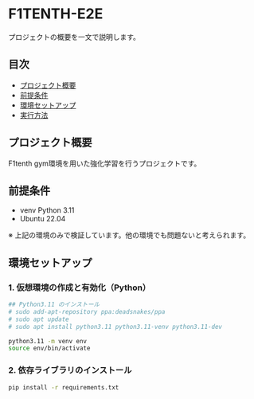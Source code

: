 # F1TENTH-E2E

プロジェクトの概要を一文で説明します。

## 目次
- [プロジェクト概要](#プロジェクト概要)
- [前提条件](#前提条件)
- [環境セットアップ](#環境セットアップ)
- [実行方法](#実行方法)


## プロジェクト概要

F1tenth gym環境を用いた強化学習を行うプロジェクトです。

## 前提条件

- venv Python 3.11 
- Ubuntu 22.04

※ 上記の環境のみで検証しています。他の環境でも問題ないと考えられます。

## 環境セットアップ

### 1. 仮想環境の作成と有効化（Python）
```bash
## Python3.11 のインストール
# sudo add-apt-repository ppa:deadsnakes/ppa
# sudo apt update
# sudo apt install python3.11 python3.11-venv python3.11-dev

python3.11 -m venv env
source env/bin/activate  
```

### 2. 依存ライブラリのインストール
```bash
pip install -r requirements.txt
```